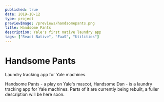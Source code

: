 ```yaml
---
published: true
date: 2019-10-12
type: project
previewImage: /previews/handsomepants.png
title: Handsome Pants
description: Yale's first native laundry app
tags: ["React Native", "FaaS", "Utilities"]
---
```


# Handsome Pants

Laundry tracking app for Yale machines

Handsome Pants - a play on Yale's mascot, Handsome Dan - is a laundry tracking app for Yale machines. Parts of it are currently being rebuilt, a fuller description will be here soon.
